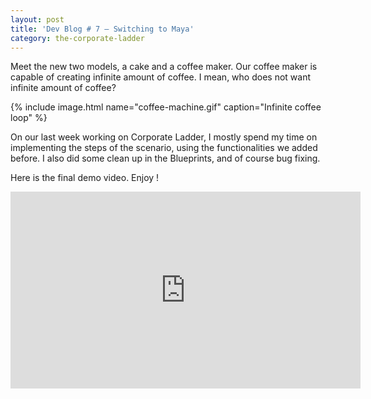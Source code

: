 ```yaml
---
layout: post
title: 'Dev Blog # 7 – Switching to Maya'
category: the-corporate-ladder
---
```


Meet the new two models, a cake and a coffee maker. Our coffee maker is capable of creating infinite amount of coffee. I mean, who does not want infinite amount of coffee?

{% include image.html name="coffee-machine.gif" caption="Infinite coffee loop" %}

On our last week working on Corporate Ladder, I mostly spend my time on implementing the steps of the scenario, using the functionalities we added before. I also did some clean up in the Blueprints, and of course bug fixing.

Here is the final demo video. Enjoy !

<iframe src="https://www.youtube.com/embed/E96hhIJisWo" width="560" height="315" frameborder="0" allowfullscreen="allowfullscreen"></iframe>
